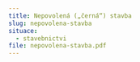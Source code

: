 ```yaml
---
title: Nepovolená („černá“) stavba
slug: nepovolena-stavba
situace:
  - stavebnictvi
file: nepovolena-stavba.pdf
---
```

